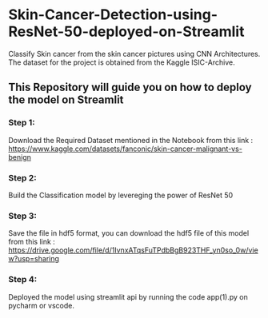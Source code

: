 # Skin-Cancer-Detection-using-ResNet-50-deployed-on-Streamlit
Classify Skin cancer from the skin cancer pictures using CNN Architectures. The dataset for the project is obtained from the Kaggle ISIC-Archive.

## This Repository will guide you on how to deploy the model on Streamlit

### Step 1:
Download the Required Dataset mentioned in the Notebook from this link : https://www.kaggle.com/datasets/fanconic/skin-cancer-malignant-vs-benign

### Step 2:
Build the Classification model by levereging the power of ResNet 50

### Step 3:
Save the file in hdf5 format, you can download the hdf5 file of this model from this link : https://drive.google.com/file/d/1IvnxATqsFuTPdbBgB923THF_yn0so_0w/view?usp=sharing

### Step 4:
Deployed the model using streamlit api by running the code app(1).py on pycharm or vscode.

